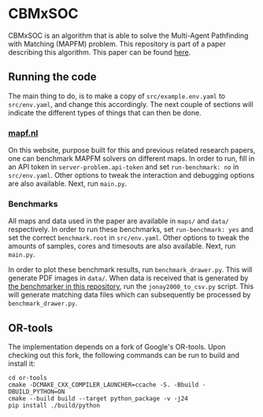 # CBMxSOC

CBMxSOC is an algorithm that is able to solve the Multi-Agent Pathfinding with Matching (MAPFM) problem. This repository is part of a paper describing this algorithm. This paper can be found [here](TODO).

## Running the code
The main thing to do, is to make a copy of `src/example.env.yaml` to `src/env.yaml`, and change this accordingly. The next couple of sections will indicate the different types of things that can then be done.

### [mapf.nl](https://mapf.nl)
On this website, purpose built for this and previous related research papers, one can benchmark MAPFM solvers on different maps. In order to run, fill in an API token in `server-problem.api-token` and set `run-benchmark: no` in `src/env.yaml`. Other options to tweak the interaction and debugging options are also available. Next, run `main.py`.

### Benchmarks
All maps and data used in the paper are available in `maps/` and `data/` respectively. In order to run these benchmarks, set `run-benchmark: yes` and set the correct `benchmark.root` in `src/env.yaml`. Other options to tweak the amounts of samples, cores and timesouts are also available. Next, run `main.py`.

In order to plot these benchmark results, run `benchmark_drawer.py`. This will generate PDF images in `data/`. When data is received that is generated by [the benchmarker in this repository](https://github.com/jonay2000/research-project), run the `jonay2000_to_csv.py` script. This will generate matching data files which can subsequently be processed by `benchmark_drawer.py`.

## OR-tools
The implementation depends on a fork of Google's OR-tools. Upon checking out this fork, the following commands can be run to build and install it:
```
cd or-tools
cmake -DCMAKE_CXX_COMPILER_LAUNCHER=ccache -S. -Bbuild -DBUILD_PYTHON=ON
cmake --build build --target python_package -v -j24 
pip install ./build/python
```